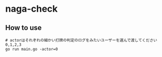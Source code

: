 # naga-check
## How to use
```
# actorはそれぞれの細かい打牌の判定のログをみたいユーザーを選んで渡してください 0,1,2,3
go run main.go -actor=0 
```

